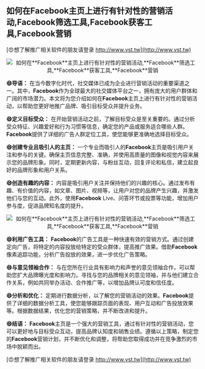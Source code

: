 ## **如何在**Facebook**主页上进行有针对性的营销活动,**Facebook**筛选工具,**Facebook**获客工具,**Facebook**营销**

[😍想了解推广相关软件的朋友请登录 http://www.vst.tw](http://www.vst.tw)

 <center><img src="https://vst.tw/MP4/tuiguang/png/0.png" alt="如何在**Facebook**主页上进行有针对性的营销活动,**Facebook**筛选工具,**Facebook**获客工具,**Facebook**营销"></center>

**😄导语：**
在当今数字化时代，社交媒体已成为企业进行营销活动的重要渠道之一。其中，**Facebook**作为全球最大的社交媒体平台之一，拥有庞大的用户群体和广阔的市场潜力。本文将为您介绍如何在**Facebook**主页上进行有针对性的营销活动，以帮助您更好地推广品牌、吸引目标受众并提升业务。

**😄定义目标受众：**
在开始营销活动之前，了解目标受众是至关重要的。通过分析受众特征、兴趣爱好和行为习惯等信息，确定您的产品或服务适合哪些人群。**Facebook**提供了详细的广告人群定位工具，使您能够更准确地选择目标受众。

**😄创建专业且吸引人的主页：**
一个专业而吸引人的**Facebook**主页是吸引用户关注和参与的关键。确保主页信息完整、准确，并使用高质量的图像和视觉内容来展示您的品牌形象。同时，定期更新内容，与粉丝互动，回复评论和私信，建立起良好的品牌形象和用户关系。

**😄创造有趣的内容：**
内容是吸引用户关注并保持他们的兴趣的核心。通过发布有趣、有价值的内容，如文章、图片、视频等，让用户对您的品牌产生兴趣，并激发他们与您的互动。此外，使用**Facebook** Live、问答环节或投票等功能，增加用户参与度，促进品牌知名度的提升。

 <center><img src="https://vst.tw/MP4/tuiguang/png/6.png" alt="如何在**Facebook**主页上进行有针对性的营销活动,**Facebook**筛选工具,**Facebook**获客工具,**Facebook**营销"></center>

**😄利用广告工具：**
**Facebook**的广告工具是一种快速有效的营销方式。通过创建定向广告，将特定的内容投放给特定的受众群体，提高推广效果。借助**Facebook**像素追踪功能，分析广告投放的效果，进一步优化广告策略。

**😄与意见领袖合作：**
与在您所在行业具有影响力和声誉的意见领袖合作，可以帮助您扩大品牌曝光度和影响力。寻找与您的品牌相关的意见领袖，并与他们建立合作关系，例如共同举办活动、合作推广等，以增加品牌认可度和信任度。

**😄分析和优化：**
定期进行数据分析，以了解您的营销活动的效果。**Facebook**提供了详细的数据分析工具，使您能够跟踪页面的表现、用户互动和广告投放效果等。根据数据结果，优化您的营销策略，并不断改进和提升。

**😄结语：**
**Facebook**主页是一个强大的营销工具，通过有针对性的营销活动，您可以更好地与目标受众互动，提高品牌认知度和销售业绩。遵循以上策略，制定您的**Facebook**营销计划，并不断优化和调整，将帮助您取得成功并在竞争激烈的市场中脱颖而出。

[😍想了解推广相关软件的朋友请登录 http://www.vst.tw](http://www.vst.tw)




